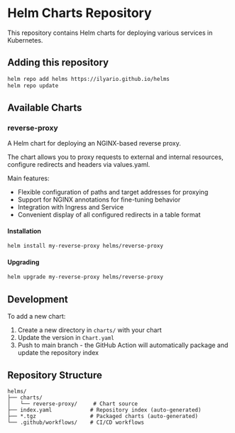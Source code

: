 # Helm Charts Repository

This repository contains Helm charts for deploying various services in Kubernetes.

## Adding this repository

```bash
helm repo add helms https://ilyario.github.io/helms
helm repo update
```

## Available Charts

### reverse-proxy

A Helm chart for deploying an NGINX-based reverse proxy.

The chart allows you to proxy requests to external and internal resources, configure redirects and headers via values.yaml.

Main features:
- Flexible configuration of paths and target addresses for proxying
- Support for NGINX annotations for fine-tuning behavior
- Integration with Ingress and Service
- Convenient display of all configured redirects in a table format

#### Installation

```bash
helm install my-reverse-proxy helms/reverse-proxy
```

#### Upgrading

```bash
helm upgrade my-reverse-proxy helms/reverse-proxy
```

## Development

To add a new chart:

1. Create a new directory in `charts/` with your chart
2. Update the version in `Chart.yaml`
3. Push to main branch - the GitHub Action will automatically package and update the repository index

## Repository Structure

```
helms/
├── charts/
│   └── reverse-proxy/     # Chart source
├── index.yaml            # Repository index (auto-generated)
├── *.tgz                 # Packaged charts (auto-generated)
└── .github/workflows/    # CI/CD workflows
```

